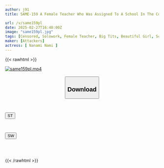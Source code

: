 ```yaml
---
author: j91
title: SAME-159 A Female Teacher Who Was Assigned To A School In The Countryside Was Forced To Wear An Embarrassing Swimsuit And Gang-raped By Students With Excessive Sexual Desires. Nami Nanami

url: /v/same159pl
date: 2025-02-27T16:40:00Z
image: "same159pl.jpg"
tags: [Censored, Solowork, Female Teacher, Big Tits, Beautiful Girl, School Swimsuit, Promiscuity	]
maker: [Attackers]
actress: [ Nanami Nami ]
---
```



{{< rawhtml >}}

<div class="video" data-videoid="z6yL46m7LOhYa7G">
    <a href="javascript:;">
        <img src="/v/same159pl/same159pl.jpg" width="WIDTH" height="HEIGHT" alt="same159pl.mp4" loading="lazy">
    </a>
</div>

<script type="text/javascript" src="https://j91.asia/asset/on-demand-st.js"></script>

<br>
  <link rel="stylesheet" href="https://j91.asia/asset/bs5.css">
  
  <center>
  <button class="btn btn-primary" type="button" data-bs-toggle="collapse" data-bs-target=".multi-collapse" aria-expanded="false" aria-controls="multiCollapseExample1 multiCollapseExample2"><h2>Download</h2></button></center>
</p>
<div class="row">
  <div class="col">
    <div class="collapse multi-collapse" id="multiCollapseExample1">
      <div class="card card-body">
	      	      <br>
<div class="buttons">  
<p><a href="/v/same159pl/st.html" target="_blank"><button class="btn-hover color-3"><i class="fa fa-download"></i> ST</button></a></p></div>
    </div>
  </div>
</div>
  <div class="col">
    <div class="collapse multi-collapse" id="multiCollapseExample2">
      <div class="card card-body">
	      <br>
<div class="buttons">
<p><a href="/v/same159pl/sw.html" target="_blank"><button class="btn-hover color-2"><i class="fa fa-download"></i> SW</button></a></p></div>
<br><br>
      </div>
    </div>
  </div>
</div>

{{< /rawhtml >}}